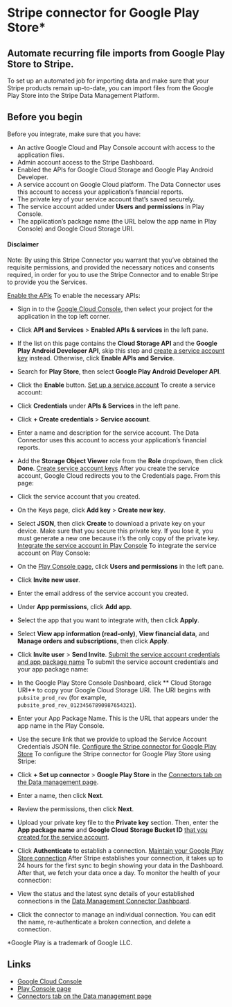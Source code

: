 # Stripe connector for Google Play Store*

## Automate recurring file imports from Google Play Store to Stripe.

To set up an automated job for importing data and make sure that your Stripe
products remain up-to-date, you can import files from the Google Play Store into
the Stripe Data Management Platform.

## Before you begin

Before you integrate, make sure that you have:

- An active Google Cloud and Play Console account with access to the application
files.
- Admin account access to the Stripe Dashboard.
- Enabled the APIs for Google Cloud Storage and Google Play Android Developer.
- A service account on Google Cloud platform. The Data Connector uses this
account to access your application’s financial reports.
- The private key of your service account that’s saved securely.
- The service account added under **Users and permissions** in Play Console.
- The application’s package name (the URL below the app name in Play Console)
and Google Cloud Storage URI.

#### Disclaimer

Note: By using this Stripe Connector you warrant that you’ve obtained the
requisite permissions, and provided the necessary notices and consents required,
in order for you to use the Stripe Connector and to enable Stripe to provide you
the Services.

[Enable the
APIs](https://docs.stripe.com/stripe-data/import-external-data/connectors/google-play#enable-apis)
To enable the necessary APIs:

- Sign in to the [Google Cloud Console](https://console.cloud.google.com/), then
select your project for the application in the top left corner.
- Click **API and Services** > **Enabled APIs & services** in the left pane.
- If the list on this page contains the **Cloud Storage API** and the **Google
Play Android Developer API**, skip this step and [create a service account
key](https://docs.stripe.com/stripe-data/import-external-data/connectors/google-play#generate-keys)
instead. Otherwise, click **Enable APIs and Service**.
- Search for **Play Store**, then select **Google Play Android Developer API**.
- Click the **Enable** button.
[Set up a service
account](https://docs.stripe.com/stripe-data/import-external-data/connectors/google-play#create-service-account)
To create a service account:

- Click **Credentials** under **APIs & Services** in the left pane.
- Click **+ Create credentials** > **Service account**.
- Enter a name and description for the service account. The Data Connector uses
this account to access your application’s financial reports.
- Add the **Storage Object Viewer** role from the **Role** dropdown, then click
**Done**.
[Create service account
keys](https://docs.stripe.com/stripe-data/import-external-data/connectors/google-play#generate-keys)
After you create the service account, Google Cloud redirects you to the
Credentials page. From this page:

- Click the service account that you created.
- On the Keys page, click **Add key** > **Create new key**.
- Select **JSON**, then click **Create** to download a private key on your
device. Make sure that you secure this private key. If you lose it, you must
generate a new one because it’s the only copy of the private key.
[Integrate the service account in Play
Console](https://docs.stripe.com/stripe-data/import-external-data/connectors/google-play#add-service-account)
To integrate the service account on Play Console:

- On the [Play Console page](https://play.google.com/console/), click **Users
and permissions** in the left pane.
- Click **Invite new user**.
- Enter the email address of the service account you created.
- Under **App permissions**, click **Add app**.
- Select the app that you want to integrate with, then click **Apply**.
- Select **View app information (read-only)**, **View financial data**, and
**Manage orders and subscriptions**, then click **Apply**.
- Click **Invite user** > **Send Invite**.
[Submit the service account credentials and app package
name](https://docs.stripe.com/stripe-data/import-external-data/connectors/google-play#submit-service-account)
To submit the service account credentials and your app package name:

- In the Google Play Store Console Dashboard, click ** Cloud Storage URI**
to copy your Google Cloud Storage URI. The URI begins with `pubsite_prod_rev`
(for example, `pubsite_prod_rev_01234567890987654321`).
- Enter your App Package Name. This is the URL that appears under the app name
in the Play Console.
- Use the secure link that we provide to upload the Service Account Credentials
JSON file.
[Configure the Stripe connector for Google Play
Store](https://docs.stripe.com/stripe-data/import-external-data/connectors/google-play#upload-api-key)
To configure the Stripe connector for Google Play Store using Stripe:

- Click **+ Set up connector** > **Google Play Store** in the [Connectors tab on
the Data management
page](https://dashboard.stripe.com/data-management/connectors).
- Enter a name, then click **Next**.
- Review the permissions, then click **Next**.
- Upload your private key file to the **Private key** section. Then, enter the
**App package name** and **Google Cloud Storage Bucket ID** [that you created
for the service
account](https://docs.stripe.com/stripe-data/import-external-data/connectors/google-play#generate-keys).
- Click **Authenticate** to establish a connection.
[Maintain your Google Play Store
connection](https://docs.stripe.com/stripe-data/import-external-data/connectors/google-play#maintain-connection)
After Stripe establishes your connection, it takes up to 24 hours for the first
sync to begin showing your data in the Dashboard. After that, we fetch your data
once a day. To monitor the health of your connection:

- View the status and the latest sync details of your established connections in
the [Data Management Connector
Dashboard](https://dashboard.stripe.com/data-management/connectors).
- Click the connector to manage an individual connection. You can edit the name,
re-authenticate a broken connection, and delete a connection.

*Google Play is a trademark of Google LLC.

## Links

- [Google Cloud Console](https://console.cloud.google.com/)
- [Play Console page](https://play.google.com/console/)
- [Connectors tab on the Data management
page](https://dashboard.stripe.com/data-management/connectors)